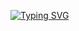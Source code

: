 [![Typing SVG](https://readme-typing-svg.herokuapp.com?font=Comic+Sans&color=%23001980&size=30&center=true&vCenter=true&multiline=true&width=600&height=100&lines=sudo-apt+get+happiness+%F0%9F%98%8A+;daviesombasa)](https://git.io/typing-svg)
